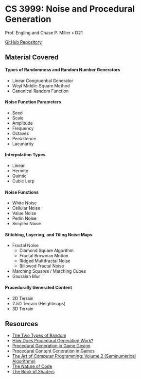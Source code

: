 # CS 3999: Noise and Procedural Generation
Prof. Engling and Chase P. Miller • D21 

[GitHub Repository](https://github.com/TheCPMills/NoiseAndProceduralGeneration)

## Material Covered

#### Types of Randomness and Random Number Generators
- Linear Congruential Generator
- Weyl Middle-Square Method
- Canonical Random Function

#### Noise Function Parameters
- Seed
- Scale
- Amplitude
- Frequency
- Octaves
- Persistence
- Lacunarity

#### Interpolation Types
- Linear
- Hermite
- Quintic
- Cubic Lerp

#### Noise Functions
- White Noise
- Cellular Noise
- Value Noise
- Perlin Noise
- Simplex Noise

#### Stitching, Layering, and Tiling Noise Maps
- Fractal Noise
   - Diamond Square Algorithm
   - Fractal Brownian Motion
   - Ridged Multifractal Noise
   - Billowed Fractal Noise
- Marching Squares / Marching Cubes
- Gaussian Blur

#### Procedurally Generated Content
- 2D Terrain
- 2.5D Terrain (Heightmaps)
- 3D Terrain

## Resources
- [The Two Types of Random](https://youtu.be/dwI5b-wRLic)
- [How Does Procedural Generation Work?](https://youtu.be/-POwgollFeY)
- [Procedural Generation in Game Design](https://drive.google.com/file/d/10refOjoLAsMrVCumJItz_c3wlQONxwMd/view?usp=sharing)
- [Procedural Content Generation in Games](http://pcgbook.com/)
- [The Art of Computer Programming: Volume 2 (Seminumerical Algorithms)](https://seriouscomputerist.atariverse.com/media/pdf/book/Art%20of%20Computer%20Programming%20-%20Volume%202%20(Seminumerical%20Algorithms).pdf)
- [The Nature of Code](https://natureofcode.com/book/introduction/)
- [The Book of Shaders](https://thebookofshaders.com/)
